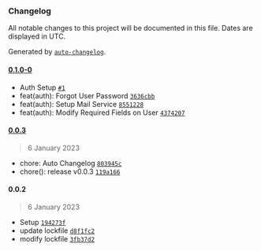 ### Changelog

All notable changes to this project will be documented in this file. Dates are displayed in UTC.

Generated by [`auto-changelog`](https://github.com/CookPete/auto-changelog).

#### [0.1.0-0](https://github.com/bolorundurovj/Enrout/compare/0.0.3...0.1.0-0)

- Auth Setup [`#1`](https://github.com/bolorundurovj/Enrout/pull/1)
- feat(auth): Forgot User Password [`3636cbb`](https://github.com/bolorundurovj/Enrout/commit/3636cbbbb9cdddee954091cd8e79d4e401d26caf)
- feat(auth): Setup Mail Service [`8551228`](https://github.com/bolorundurovj/Enrout/commit/8551228ee06ebf746df12dd303e2002cac120969)
- feat(auth): Modify Required Fields on User [`4374207`](https://github.com/bolorundurovj/Enrout/commit/43742074d1688e7b4ab57a55a694f6948ba298f4)

#### [0.0.3](https://github.com/bolorundurovj/Enrout/compare/0.0.2...0.0.3)

> 6 January 2023

- chore: Auto Changelog [`803945c`](https://github.com/bolorundurovj/Enrout/commit/803945c46cde7fe294edd1c0e65d237f52ebd321)
- chore(): release v0.0.3 [`119a166`](https://github.com/bolorundurovj/Enrout/commit/119a166319bca44300e46531f02b83ee73718b36)

#### 0.0.2

> 6 January 2023

- Setup [`194273f`](https://github.com/bolorundurovj/Enrout/commit/194273f048ee6dbc7adaadee750567fa2a1b82d6)
- update lockfile [`d8f1fc2`](https://github.com/bolorundurovj/Enrout/commit/d8f1fc2edf668ad0d5fb43419b9ab725a0828665)
- modify lockfile [`3fb37d2`](https://github.com/bolorundurovj/Enrout/commit/3fb37d234376b61bccac0a9b1a0d58e9340618d8)
